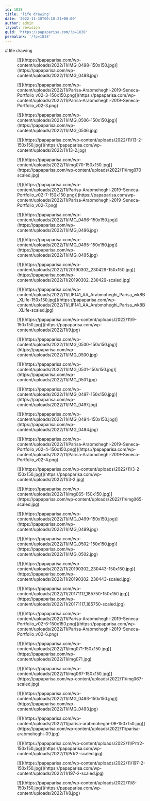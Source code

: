 ```yaml
---
id: 1838
title: 'life drawing'
date: '2022-11-30T00:18:21+00:00'
author: admin
layout: revision
guid: 'https://papaparisa.com/?p=1838'
permalink: '/?p=1838'
---
```


<style>/*! elementor - v3.8.1 - 13-11-2022 */
.elementor-column .elementor-spacer-inner{height:var(--spacer-size)}.e-con{--container-widget-width:100%}.e-con-inner>.elementor-widget-spacer,.e-con>.elementor-widget-spacer{width:var(--container-widget-width,var(--spacer-size));-ms-flex-item-align:stretch;align-self:stretch;-ms-flex-negative:0;flex-shrink:0}.e-con-inner>.elementor-widget-spacer>.elementor-widget-container,.e-con-inner>.elementor-widget-spacer>.elementor-widget-container>.elementor-spacer,.e-con>.elementor-widget-spacer>.elementor-widget-container,.e-con>.elementor-widget-spacer>.elementor-widget-container>.elementor-spacer{height:100%}.e-con-inner>.elementor-widget-spacer>.elementor-widget-container>.elementor-spacer>.elementor-spacer-inner,.e-con>.elementor-widget-spacer>.elementor-widget-container>.elementor-spacer>.elementor-spacer-inner{height:var(--container-widget-height,var(--spacer-size))}</style><style>/*! elementor - v3.8.1 - 13-11-2022 */
.elementor-heading-title{padding:0;margin:0;line-height:1}.elementor-widget-heading .elementor-heading-title[class*=elementor-size-]>a{color:inherit;font-size:inherit;line-height:inherit}.elementor-widget-heading .elementor-heading-title.elementor-size-small{font-size:15px}.elementor-widget-heading .elementor-heading-title.elementor-size-medium{font-size:19px}.elementor-widget-heading .elementor-heading-title.elementor-size-large{font-size:29px}.elementor-widget-heading .elementor-heading-title.elementor-size-xl{font-size:39px}.elementor-widget-heading .elementor-heading-title.elementor-size-xxl{font-size:59px}</style></head><body># life drawing

<style>/*! elementor - v3.8.1 - 13-11-2022 */
.elementor-image-gallery .gallery-item{display:inline-block;text-align:center;vertical-align:top;width:100%;max-width:100%;margin:0 auto}.elementor-image-gallery .gallery-item img{margin:0 auto}.elementor-image-gallery .gallery-item .gallery-caption{margin:0}.elementor-image-gallery figure img{display:block}.elementor-image-gallery figure figcaption{width:100%}.gallery-spacing-custom .elementor-image-gallery .gallery-icon{padding:0}@media (min-width:768px){.elementor-image-gallery .gallery-columns-2 .gallery-item{max-width:50%}.elementor-image-gallery .gallery-columns-3 .gallery-item{max-width:33.33%}.elementor-image-gallery .gallery-columns-4 .gallery-item{max-width:25%}.elementor-image-gallery .gallery-columns-5 .gallery-item{max-width:20%}.elementor-image-gallery .gallery-columns-6 .gallery-item{max-width:16.666%}.elementor-image-gallery .gallery-columns-7 .gallery-item{max-width:14.28%}.elementor-image-gallery .gallery-columns-8 .gallery-item{max-width:12.5%}.elementor-image-gallery .gallery-columns-9 .gallery-item{max-width:11.11%}.elementor-image-gallery .gallery-columns-10 .gallery-item{max-width:10%}}@media (min-width:480px) and (max-width:767px){.elementor-image-gallery .gallery.gallery-columns-2 .gallery-item,.elementor-image-gallery .gallery.gallery-columns-3 .gallery-item,.elementor-image-gallery .gallery.gallery-columns-4 .gallery-item,.elementor-image-gallery .gallery.gallery-columns-5 .gallery-item,.elementor-image-gallery .gallery.gallery-columns-6 .gallery-item,.elementor-image-gallery .gallery.gallery-columns-7 .gallery-item,.elementor-image-gallery .gallery.gallery-columns-8 .gallery-item,.elementor-image-gallery .gallery.gallery-columns-9 .gallery-item,.elementor-image-gallery .gallery.gallery-columns-10 .gallery-item{max-width:50%}}@media (max-width:479px){.elementor-image-gallery .gallery.gallery-columns-2 .gallery-item,.elementor-image-gallery .gallery.gallery-columns-3 .gallery-item,.elementor-image-gallery .gallery.gallery-columns-4 .gallery-item,.elementor-image-gallery .gallery.gallery-columns-5 .gallery-item,.elementor-image-gallery .gallery.gallery-columns-6 .gallery-item,.elementor-image-gallery .gallery.gallery-columns-7 .gallery-item,.elementor-image-gallery .gallery.gallery-columns-8 .gallery-item,.elementor-image-gallery .gallery.gallery-columns-9 .gallery-item,.elementor-image-gallery .gallery.gallery-columns-10 .gallery-item{max-width:100%}}</style><figure class="gallery-item"> [![](https://papaparisa.com/wp-content/uploads/2022/11/IMG_0498-150x150.jpg)](https://papaparisa.com/wp-content/uploads/2022/11/IMG_0498.jpg)  
 </figure><figure class="gallery-item"> [![](https://papaparisa.com/wp-content/uploads/2022/11/Parisa-Arabmoheghi-2019-Seneca-Portfolio_v02-3-150x150.png)](https://papaparisa.com/wp-content/uploads/2022/11/Parisa-Arabmoheghi-2019-Seneca-Portfolio_v02-3.png)  
 </figure><figure class="gallery-item"> [![](https://papaparisa.com/wp-content/uploads/2022/11/IMG_0506-150x150.jpg)](https://papaparisa.com/wp-content/uploads/2022/11/IMG_0506.jpg)  
 </figure><figure class="gallery-item"> [![](https://papaparisa.com/wp-content/uploads/2022/11/13-2-150x150.jpg)](https://papaparisa.com/wp-content/uploads/2022/11/13-2.jpg)  
 </figure><figure class="gallery-item"> [![](https://papaparisa.com/wp-content/uploads/2022/11/img070-150x150.jpg)](https://papaparisa.com/wp-content/uploads/2022/11/img070-scaled.jpg)  
 </figure><figure class="gallery-item"> [![](https://papaparisa.com/wp-content/uploads/2022/11/Parisa-Arabmoheghi-2019-Seneca-Portfolio_v02-7-150x150.png)](https://papaparisa.com/wp-content/uploads/2022/11/Parisa-Arabmoheghi-2019-Seneca-Portfolio_v02-7.png)  
 </figure><figure class="gallery-item"> [![](https://papaparisa.com/wp-content/uploads/2022/11/IMG_0496-150x150.jpg)](https://papaparisa.com/wp-content/uploads/2022/11/IMG_0496.jpg)  
 </figure><figure class="gallery-item"> [![](https://papaparisa.com/wp-content/uploads/2022/11/IMG_0495-150x150.jpg)](https://papaparisa.com/wp-content/uploads/2022/11/IMG_0495.jpg)  
 </figure><figure class="gallery-item"> [![](https://papaparisa.com/wp-content/uploads/2022/11/20190302_230429-150x150.jpg)](https://papaparisa.com/wp-content/uploads/2022/11/20190302_230429-scaled.jpg)  
 </figure><figure class="gallery-item"> [![](https://papaparisa.com/wp-content/uploads/2022/11/LIF141_AA_Arabmoheghi_Parisa_wk8B_XLife-150x150.jpg)](https://papaparisa.com/wp-content/uploads/2022/11/LIF141_AA_Arabmoheghi_Parisa_wk8B_XLife-scaled.jpg)  
 </figure><figure class="gallery-item"> [![](https://papaparisa.com/wp-content/uploads/2022/11/9-150x150.jpg)](https://papaparisa.com/wp-content/uploads/2022/11/9.jpg)  
 </figure><figure class="gallery-item"> [![](https://papaparisa.com/wp-content/uploads/2022/11/IMG_0500-150x150.jpg)](https://papaparisa.com/wp-content/uploads/2022/11/IMG_0500.jpg)  
 </figure><figure class="gallery-item"> [![](https://papaparisa.com/wp-content/uploads/2022/11/IMG_0501-150x150.jpg)](https://papaparisa.com/wp-content/uploads/2022/11/IMG_0501.jpg)  
 </figure><figure class="gallery-item"> [![](https://papaparisa.com/wp-content/uploads/2022/11/IMG_0497-150x150.jpg)](https://papaparisa.com/wp-content/uploads/2022/11/IMG_0497.jpg)  
 </figure><figure class="gallery-item"> [![](https://papaparisa.com/wp-content/uploads/2022/11/IMG_0494-150x150.jpg)](https://papaparisa.com/wp-content/uploads/2022/11/IMG_0494.jpg)  
 </figure><figure class="gallery-item"> [![](https://papaparisa.com/wp-content/uploads/2022/11/Parisa-Arabmoheghi-2019-Seneca-Portfolio_v02-4-150x150.png)](https://papaparisa.com/wp-content/uploads/2022/11/Parisa-Arabmoheghi-2019-Seneca-Portfolio_v02-4.png)  
 </figure><figure class="gallery-item"> [![](https://papaparisa.com/wp-content/uploads/2022/11/3-2-150x150.jpg)](https://papaparisa.com/wp-content/uploads/2022/11/3-2.jpg)  
 </figure><figure class="gallery-item"> [![](https://papaparisa.com/wp-content/uploads/2022/11/img065-150x150.jpg)](https://papaparisa.com/wp-content/uploads/2022/11/img065-scaled.jpg)  
 </figure><figure class="gallery-item"> [![](https://papaparisa.com/wp-content/uploads/2022/11/IMG_0499-150x150.jpg)](https://papaparisa.com/wp-content/uploads/2022/11/IMG_0499.jpg)  
 </figure><figure class="gallery-item"> [![](https://papaparisa.com/wp-content/uploads/2022/11/IMG_0502-150x150.jpg)](https://papaparisa.com/wp-content/uploads/2022/11/IMG_0502.jpg)  
 </figure><figure class="gallery-item"> [![](https://papaparisa.com/wp-content/uploads/2022/11/20190302_230443-150x150.jpg)](https://papaparisa.com/wp-content/uploads/2022/11/20190302_230443-scaled.jpg)  
 </figure><figure class="gallery-item"> [![](https://papaparisa.com/wp-content/uploads/2022/11/20171117_185750-150x150.jpg)](https://papaparisa.com/wp-content/uploads/2022/11/20171117_185750-scaled.jpg)  
 </figure><figure class="gallery-item"> [![](https://papaparisa.com/wp-content/uploads/2022/11/Parisa-Arabmoheghi-2019-Seneca-Portfolio_v02-6-150x150.png)](https://papaparisa.com/wp-content/uploads/2022/11/Parisa-Arabmoheghi-2019-Seneca-Portfolio_v02-6.png)  
 </figure><figure class="gallery-item"> [![](https://papaparisa.com/wp-content/uploads/2022/11/img071-150x150.jpg)](https://papaparisa.com/wp-content/uploads/2022/11/img071.jpg)  
 </figure><figure class="gallery-item"> [![](https://papaparisa.com/wp-content/uploads/2022/11/img067-150x150.jpg)](https://papaparisa.com/wp-content/uploads/2022/11/img067-scaled.jpg)  
 </figure><figure class="gallery-item"> [![](https://papaparisa.com/wp-content/uploads/2022/11/IMG_0493-150x150.jpg)](https://papaparisa.com/wp-content/uploads/2022/11/IMG_0493.jpg)  
 </figure><figure class="gallery-item"> [![](https://papaparisa.com/wp-content/uploads/2022/11/parisa-arabmoheghi-09-150x150.jpg)](https://papaparisa.com/wp-content/uploads/2022/11/parisa-arabmoheghi-09.jpg)  
 </figure><figure class="gallery-item"> [![](https://papaparisa.com/wp-content/uploads/2022/11/Prtr2-150x150.jpg)](https://papaparisa.com/wp-content/uploads/2022/11/Prtr2-scaled.jpg)  
 </figure><figure class="gallery-item"> [![](https://papaparisa.com/wp-content/uploads/2022/11/197-2-150x150.jpg)](https://papaparisa.com/wp-content/uploads/2022/11/197-2-scaled.jpg)  
 </figure><figure class="gallery-item"> [![](https://papaparisa.com/wp-content/uploads/2022/11/8-150x150.jpg)](https://papaparisa.com/wp-content/uploads/2022/11/8.jpg)  
 </figure>